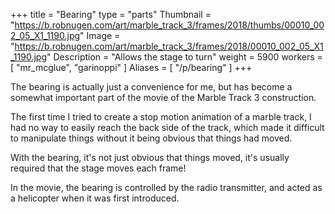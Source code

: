 +++
title = "Bearing"
type = "parts"
Thumbnail = "https://b.robnugen.com/art/marble_track_3/frames/2018/thumbs/00010_002_05_X1_1190.jpg"
Image = "https://b.robnugen.com/art/marble_track_3/frames/2018/00010_002_05_X1_1190.jpg"
Description = "Allows the stage to turn"
weight = 5900
workers = [
    "mr_mcglue",
	"garinoppi"
]
Aliases = [
  "/p/bearing"
]
+++

The bearing is actually just a convenience for me, but has become a somewhat important part of the movie of the Marble Track 3 construction.

The first time I tried to create a stop motion animation of a marble track, I had no way to easily reach the back side of the track, which made it difficult to manipulate things without it being obvious that things had moved.

With the bearing, it's not just obvious that things moved, it's usually required that the stage moves each frame!

In the movie, the bearing is controlled by the radio transmitter, and acted as a helicopter when it was first introduced.